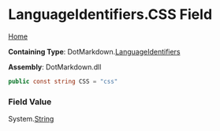 <a name="_top"></a>

# LanguageIdentifiers\.CSS Field

[Home](../../../README.md#_top)

**Containing Type**: DotMarkdown\.[LanguageIdentifiers](../README.md#_top)

**Assembly**: DotMarkdown\.dll

```csharp
public const string CSS = "css"
```

### Field Value

System\.[String](https://docs.microsoft.com/en-us/dotnet/api/system.string)